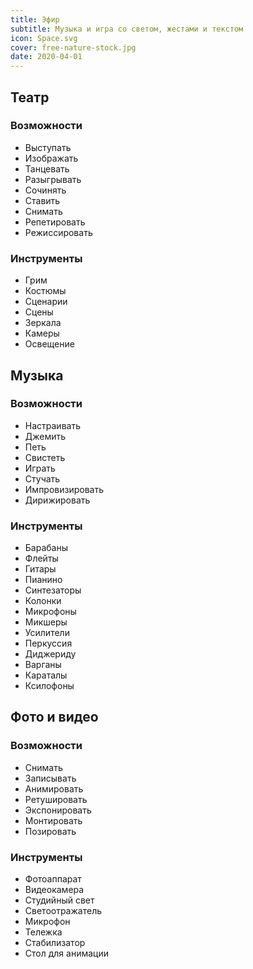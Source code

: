 ```yaml
---
title: Эфир
subtitle: Музыка и игра со светом, жестами и текстом
icon: Space.svg
cover: free-nature-stock.jpg
date: 2020-04-01
---
```


## Театр

### Возможности

- Выступать
- Изображать
- Танцевать
- Разыгрывать
- Сочинять
- Ставить
- Снимать
- Репетировать
- Режиссировать

### Инструменты

- Грим
- Костюмы
- Сценарии
- Сцены
- Зеркала
- Камеры
- Освещение

## Музыка

### Возможности

- Настраивать
- Джемить
- Петь
- Свистеть
- Играть
- Стучать
- Импровизировать
- Дирижировать

### Инструменты

- Барабаны
- Флейты
- Гитары
- Пианино
- Синтезаторы
- Колонки
- Микрофоны
- Микшеры
- Усилители
- Перкуссия
- Диджериду
- Варганы
- Караталы
- Ксилофоны

## Фото и видео

### Возможности

- Снимать
- Записывать
- Анимировать
- Ретушировать
- Экспонировать
- Монтировать
- Позировать

### Инструменты

- Фотоаппарат
- Видеокамера
- Студийный свет
- Светоотражатель
- Микрофон
- Тележка
- Стабилизатор
- Стол для анимации
